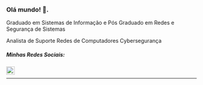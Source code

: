 ### Olá mundo! 👋.
Graduado em Sistemas de Informação e Pós Graduado em Redes e Segurança de Sistemas<br/>

Analista de Suporte
Redes de Computadores
Cybersegurança

##### Minhas Redes Sociais:
<a href="https://x.com/br470_sc">
  <img align="left" alt="BR470 SC | X" width="22px" height="22px" src="https://uxwing.com/wp-content/themes/uxwing/download/brands-and-social-media/x-social-media-logo-icon.png" />
</a>
<br />

*************
